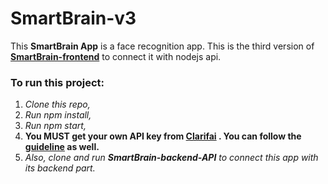 # SmartBrain-v3

This **SmartBrain App** is a face recognition app. This is the third version of **[SmartBrain-frontend](https://github.com/MalihaKabir/SmartBrain-FrontEndPart)** to connect it with nodejs api.

### To run this project:

1. *Clone this repo,*
2. *Run npm install,*
3. *Run npm start,*
4. **You MUST get your own API key from [Clarifai](https://clarifai.com/) . You can follow the [guideline](https://clarifai.com/models/face-detection-image-recognition-model-a403429f2ddf4b49b307e318f00e528b-detection) as well.**
5. *Also, clone and run **SmartBrain-backend-API** to connect this app with its backend part.*